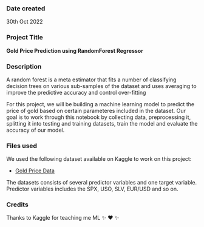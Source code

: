 ### Date created
30th Oct 2022

### Project Title
**Gold Price Prediction using RandomForest Regressor**

### Description
A random forest is a meta estimator that fits a number of classifying decision trees on various sub-samples of the dataset and uses averaging to improve the predictive accuracy and control over-fitting

For this project, we will be building a machine learning model to predict the price of gold based on certain parameteres included in the dataset. Our goal is to work through this notebook by collecting data, preprocessing it, splitting it into testing and training datasets, train the model and evaluate the accuracy of our model.

### Files used
We used the following dataset available on Kaggle to work on this project:

* [Gold Price Data](https://www.kaggle.com/datasets/altruistdelhite04/gold-price-data)

The datasets consists of several predictor variables and one target variable. Predictor variables includes the SPX, USO, SLV, EUR/USD and so on.

### Credits
Thanks to Kaggle for teaching me ML :sparkles: :heart: :sparkles: